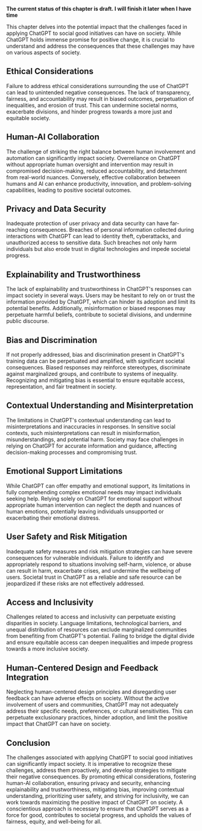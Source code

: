 **The current status of this chapter is draft. I will finish it later when I have time**

This chapter delves into the potential impact that the challenges faced in applying ChatGPT to social good initiatives can have on society. While ChatGPT holds immense promise for positive change, it is crucial to understand and address the consequences that these challenges may have on various aspects of society.

Ethical Considerations
----------------------

Failure to address ethical considerations surrounding the use of ChatGPT can lead to unintended negative consequences. The lack of transparency, fairness, and accountability may result in biased outcomes, perpetuation of inequalities, and erosion of trust. This can undermine societal norms, exacerbate divisions, and hinder progress towards a more just and equitable society.

Human-AI Collaboration
----------------------

The challenge of striking the right balance between human involvement and automation can significantly impact society. Overreliance on ChatGPT without appropriate human oversight and intervention may result in compromised decision-making, reduced accountability, and detachment from real-world nuances. Conversely, effective collaboration between humans and AI can enhance productivity, innovation, and problem-solving capabilities, leading to positive societal outcomes.

Privacy and Data Security
-------------------------

Inadequate protection of user privacy and data security can have far-reaching consequences. Breaches of personal information collected during interactions with ChatGPT can lead to identity theft, cyberattacks, and unauthorized access to sensitive data. Such breaches not only harm individuals but also erode trust in digital technologies and impede societal progress.

Explainability and Trustworthiness
----------------------------------

The lack of explainability and trustworthiness in ChatGPT's responses can impact society in several ways. Users may be hesitant to rely on or trust the information provided by ChatGPT, which can hinder its adoption and limit its potential benefits. Additionally, misinformation or biased responses may perpetuate harmful beliefs, contribute to societal divisions, and undermine public discourse.

Bias and Discrimination
-----------------------

If not properly addressed, bias and discrimination present in ChatGPT's training data can be perpetuated and amplified, with significant societal consequences. Biased responses may reinforce stereotypes, discriminate against marginalized groups, and contribute to systems of inequality. Recognizing and mitigating bias is essential to ensure equitable access, representation, and fair treatment in society.

Contextual Understanding and Misinterpretation
----------------------------------------------

The limitations in ChatGPT's contextual understanding can lead to misinterpretations and inaccuracies in responses. In sensitive social contexts, such misinterpretations can result in misinformation, misunderstandings, and potential harm. Society may face challenges in relying on ChatGPT for accurate information and guidance, affecting decision-making processes and compromising trust.

Emotional Support Limitations
-----------------------------

While ChatGPT can offer empathy and emotional support, its limitations in fully comprehending complex emotional needs may impact individuals seeking help. Relying solely on ChatGPT for emotional support without appropriate human intervention can neglect the depth and nuances of human emotions, potentially leaving individuals unsupported or exacerbating their emotional distress.

User Safety and Risk Mitigation
-------------------------------

Inadequate safety measures and risk mitigation strategies can have severe consequences for vulnerable individuals. Failure to identify and appropriately respond to situations involving self-harm, violence, or abuse can result in harm, exacerbate crises, and undermine the wellbeing of users. Societal trust in ChatGPT as a reliable and safe resource can be jeopardized if these risks are not effectively addressed.

Access and Inclusivity
----------------------

Challenges related to access and inclusivity can perpetuate existing disparities in society. Language limitations, technological barriers, and unequal distribution of resources can exclude marginalized communities from benefiting from ChatGPT's potential. Failing to bridge the digital divide and ensure equitable access can deepen inequalities and impede progress towards a more inclusive society.

Human-Centered Design and Feedback Integration
----------------------------------------------

Neglecting human-centered design principles and disregarding user feedback can have adverse effects on society. Without the active involvement of users and communities, ChatGPT may not adequately address their specific needs, preferences, or cultural sensitivities. This can perpetuate exclusionary practices, hinder adoption, and limit the positive impact that ChatGPT can have on society.

Conclusion
----------

The challenges associated with applying ChatGPT to social good initiatives can significantly impact society. It is imperative to recognize these challenges, address them proactively, and develop strategies to mitigate their negative consequences. By promoting ethical considerations, fostering human-AI collaboration, ensuring privacy and security, enhancing explainability and trustworthiness, mitigating bias, improving contextual understanding, prioritizing user safety, and striving for inclusivity, we can work towards maximizing the positive impact of ChatGPT on society. A conscientious approach is necessary to ensure that ChatGPT serves as a force for good, contributes to societal progress, and upholds the values of fairness, equity, and well-being for all.
